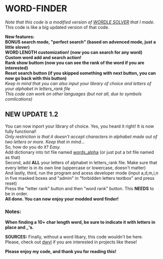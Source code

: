 # WORD-FINDER
*Note that this code is a modified version of [WORDLE SOLVER](https://github.com/KnifeEater/Wordle-solver) that I made.*  
This code is like a big updated version of that code.  
  
  
  **New features:**  
  **BONUS search mode, "perfect search" (based on advenced mode, just a little slover)**  
  **WORD LENGTH customization! (now you can search for any word)**  
  **Custom word add and search action!**  
  **Rank show buttom (now you can see the rank of the word if you are interested)**  
  **Reset search button (if you skipped something with next button, you can now go back with this button)**  
  *Keep in mind that you can also input your library of choice and letters of your alphabet in letters_rank file*  
  *This code can work on other languages (but not all, due to symbols comlications)*  
  ## NEW UPDATE 1.2  
  You can now inport your library of choice. Yes, you heard it right! It is now fully functional!  
  *Only restriction is that it doesn't accept characters in alphabet made out of two letters or more. Keep that in mind...*  
  So, how do you do it? *Easy.*  
  Add dictionary into txt file named [words_alpha](https://github.com/KnifeEater/WORD-FINDER/blob/main/WORD%20FINDER/bin/Debug/words_alpha.txt) (or just put a txt file named as that)  
  Second, add **ALL** your letters of alphabet in letters_rank file. Make sure that every letter is in its own line (uppercase or lowercase, doesn't matter)  
  And lastly, third, run the program and acess developer mode (input a,d,m,i,n in five masked boxes and "admin" in "forbidden letters textbox" and press reset)  
  Press the "letter rank" button and then "word rank" button. This **NEEDS** to be in order.  
  **All done. You can now enjoy your modded word finder!**
  
  
    
### Notes:  
**When finding a 10+ char length word, be sure to indicate it with letters in place and _'s.**  
      
      
      
**SOURCES:**
Finally, without a word libary, this code wouldn't be here.  
Please, check out [dwyl](https://github.com/dwyl) if you are interested in projects like these!  
  
  
**Please enjoy my code, and thank you for reading this!**
